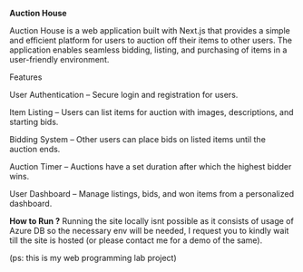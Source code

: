 **Auction House**

Auction House is a web application built with Next.js that provides a simple and efficient platform for users to auction off their items to other users. The application enables seamless bidding, listing, and purchasing of items in a user-friendly environment.

Features

User Authentication – Secure login and registration for users.

Item Listing – Users can list items for auction with images, descriptions, and starting bids.

Bidding System – Other users can place bids on listed items until the auction ends.

Auction Timer – Auctions have a set duration after which the highest bidder wins.

User Dashboard – Manage listings, bids, and won items from a personalized dashboard.




**How to Run ?**
Running the site locally isnt possible as it consists of usage of Azure DB so the necessary env will be needed, I request you to kindly wait till the site is hosted (or please contact me for a demo of the same).


(ps: this is my web programming lab project)
